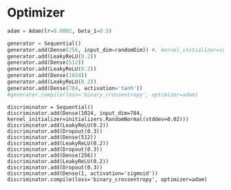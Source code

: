 

<!--
 * @version:
 * @Author:  StevenJokess https://github.com/StevenJokess
 * @Date: 2020-11-07 18:24:08
 * @LastEditors:  StevenJokess https://github.com/StevenJokess
 * @LastEditTime: 2020-11-07 21:35:04
 * @Description:
 * @TODO::
 * @Reference:https://github.com/PacktPublishing/Deep-Learning-with-TensorFlow-2-and-Keras/blob/master/Chapter%206/VanillaGAN.ipynb
-->


# Optimizer

```py
adam = Adam(lr=0.0002, beta_1=0.5)
```

```py
generator = Sequential()
generator.add(Dense(256, input_dim=randomDim)) #, kernel_initializer=initializers.RandomNormal(stddev=0.02)))
generator.add(LeakyReLU(0.2))
generator.add(Dense(512))
generator.add(LeakyReLU(0.2))
generator.add(Dense(1024))
generator.add(LeakyReLU(0.2))
generator.add(Dense(784, activation='tanh'))
#generator.compile(loss='binary_crossentropy', optimizer=adam)
```

```
discriminator = Sequential()
discriminator.add(Dense(1024, input_dim=784, kernel_initializer=initializers.RandomNormal(stddev=0.02)))
discriminator.add(LeakyReLU(0.2))
discriminator.add(Dropout(0.3))
discriminator.add(Dense(512))
discriminator.add(LeakyReLU(0.2))
discriminator.add(Dropout(0.3))
discriminator.add(Dense(256))
discriminator.add(LeakyReLU(0.2))
discriminator.add(Dropout(0.3))
discriminator.add(Dense(1, activation='sigmoid'))
discriminator.compile(loss='binary_crossentropy', optimizer=adam)
```
